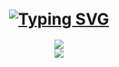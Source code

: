 

<!--
**GhostQinMo/GhostQinMo** is a ✨ _special_ ✨ repository because its `README.md` (this file) appears on your GitHub profile.

Here are some ideas to get you started:

- 🔭 I’m currently working on ...
- 🌱 I’m currently learning ...
- 👯 I’m looking to collaborate on ...
- 🤔 I’m looking for help with ...
- 💬 Ask me about ...
- 📫 How to reach me: ...
- 😄 Pronouns: ...
- ⚡ Fun fact: ...
-->
<h1 align="center"> <a href="https://git.io/typing-svg"><img src="https://readme-typing-svg.demolab.com?font=Fira+Code&pause=1000&width=435&lines=Welcome+to+Pixie+Hollow+!;%E6%AC%A2%E8%BF%8E%E6%9D%A5%E5%88%B0%E7%B2%BE%E7%81%B5%E8%B0%B7%EF%BC%81" alt="Typing SVG" /></a> </h1>
<div align="center"> <img src="https://metrics.lecoq.io/GhostQinMo?template=classic&base=header%2C%20activity%2C%20community%2C%20repositories%2C%20metadata&base.indepth=false&base.hireable=false&base.skip=false&config.timezone=Asia%2FShanghai"> </div>
<!--<a href="https://github.com/GhostQinMo/github-readme-stats"><img align="center" src="https://github-readme-stats.vercel.app/api?username=GhostQinMo&show_icons=true&include_all_commits=true&theme=buefy&hide_border=true" alt="GhostQinMo's github stats" /></a> <a href="https://github.com/GhostQinMo/github-readme-stats"><img align="center" src="https://github-readme-stats.vercel.app/api/top-langs/?username=GhostQinMo&layout=compact&theme=buefy&hide_border=true" /></a> -->
<div align="center"> <img src="https://github-readme-activity-graph.vercel.app/graph?username=GhostQinMo&theme=react-dark)](https://github.com/ashutosh00710/github-readme-activity-graph" /> </div>
